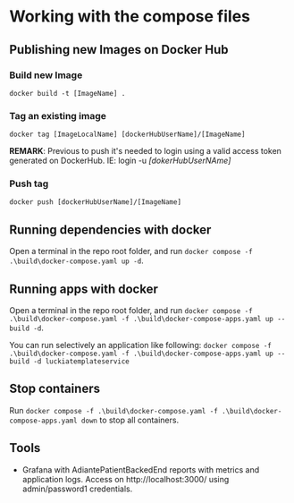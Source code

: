 
# Working with the compose files
## Publishing new Images on Docker Hub
### Build new Image
```
docker build -t [ImageName] .
```
### Tag an existing image
```
docker tag [ImageLocalName] [dockerHubUserName]/[ImageName]
```
**REMARK**: Previous to push it's needed to login using a valid access token generated on DockerHub. IE: login -u _[dokerHubUserNAme]_
### Push tag
```
docker push [dockerHubUserName]/[ImageName]
```

## Running dependencies with docker
Open a terminal in the repo root folder, and run `docker compose -f .\build\docker-compose.yaml up -d`.

## Running apps with docker
Open a terminal in the repo root folder, and run `docker compose -f .\build\docker-compose.yaml -f .\build\docker-compose-apps.yaml up --build -d`.

You can run selectively an application like following:
`docker compose -f .\build\docker-compose.yaml -f .\build\docker-compose-apps.yaml up --build -d luckiatemplateservice`

## Stop containers
Run `docker compose -f .\build\docker-compose.yaml -f .\build\docker-compose-apps.yaml down` to stop all containers.

## Tools
* Grafana with AdiantePatientBackedEnd reports with metrics and application logs. Access on http://localhost:3000/ using admin/password1 credentials.


